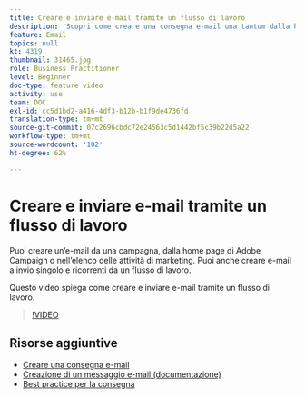 ```yaml
---
title: Creare e inviare e-mail tramite un flusso di lavoro
description: 'Scopri come creare una consegna e-mail una tantum dalla home page. '
feature: Email
topics: null
kt: 4319
thumbnail: 31465.jpg
role: Business Practitioner
level: Beginner
doc-type: feature video
activity: use
team: DOC
exl-id: cc5d1bd2-a416-4df3-b12b-b1f9de4736fd
translation-type: tm+mt
source-git-commit: 07c2696cbdc72e24563c5d1442bf5c39b22d5a22
workflow-type: tm+mt
source-wordcount: '102'
ht-degree: 62%

---
```


# Creare e inviare e-mail tramite un flusso di lavoro

Puoi creare un’e-mail da una campagna, dalla home page di Adobe Campaign o nell’elenco delle attività di marketing. Puoi anche creare e-mail a invio singolo e ricorrenti da un flusso di lavoro.

Questo video spiega come creare e inviare e-mail tramite un flusso di lavoro.

>[!VIDEO](https://video.tv.adobe.com/v/31465?quality=12)

## Risorse aggiuntive

* [Creare una consegna e-mail](/help/communication-channels/email/create-email-from-homepage.md)
* [Creazione di un messaggio e-mail (documentazione)](https://docs.adobe.com/content/help/en/campaign-standard/using/communication-channels/email-messages/creating-an-email.html)
* [Best practice per la consegna](https://helpx.adobe.com/it/campaign/kb/delivery-best-practices.html)
